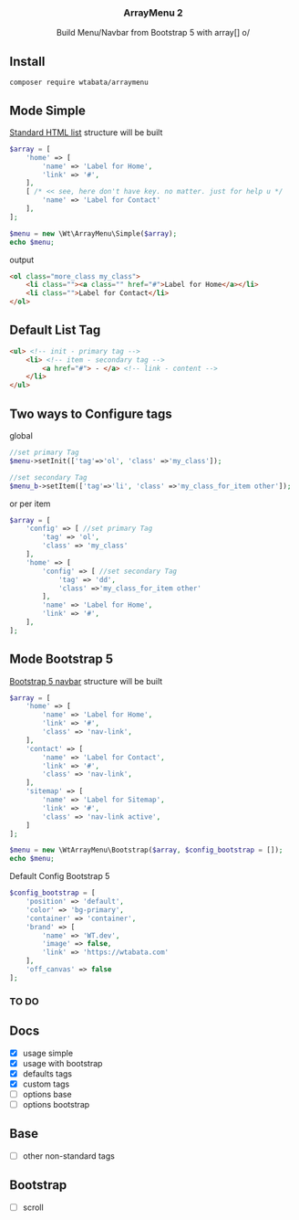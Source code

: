 <h3 align="center">
  ArrayMenu 2
</h3>

<p align="center">
  Build Menu/Navbar from Bootstrap 5 with array[] o/
</p>


Install
---------------------------
```
composer require wtabata/arraymenu
```

Mode Simple
---------------------------
[Standard HTML list](https://www.w3schools.com/html/html_lists.asp) structure will be built

```php
$array = [
    'home' => [
        'name' => 'Label for Home',
        'link' => '#',
    ],
    [ /* << see, here don't have key. no matter. just for help u */
        'name' => 'Label for Contact'
    ],
];

$menu = new \Wt\ArrayMenu\Simple($array);
echo $menu;
```
output
```html
<ol class="more_class my_class">
    <li class=""><a class="" href="#">Label for Home</a></li>
    <li class="">Label for Contact</li>
</ol>
```

Default List Tag
---------------------------
```html
<ul> <!-- init - primary tag -->
    <li> <!-- item - secondary tag -->
        <a href="#"> - </a> <!-- link - content -->
    </li>
</ul>
```

Two ways to Configure tags
---------------------------
global
```php
//set primary Tag 
$menu->setInit(['tag'=>'ol', 'class' =>'my_class']);

//set secondary Tag
$menu_b->setItem(['tag'=>'li', 'class' =>'my_class_for_item other']);
```
or per item
```php
$array = [
    'config' => [ //set primary Tag 
        'tag' => 'ol',
        'class' => 'my_class'
    ],
    'home' => [
        'config' => [ //set secondary Tag
            'tag' => 'dd',
            'class' =>'my_class_for_item other'
        ],
        'name' => 'Label for Home',
        'link' => '#',
    ],
];
```

Mode Bootstrap 5
---------------------------
[Bootstrap 5 navbar](https://getbootstrap.com/docs/5.3/components/navbar/) structure will be built

```php
$array = [
    'home' => [
        'name' => 'Label for Home',
        'link' => '#',
        'class' => 'nav-link',
    ],
    'contact' => [
        'name' => 'Label for Contact',
        'link' => '#',
        'class' => 'nav-link',
    ],
    'sitemap' => [
        'name' => 'Label for Sitemap',
        'link' => '#',
        'class' => 'nav-link active',
    ]
];

$menu = new \WtArrayMenu\Bootstrap($array, $config_bootstrap = []);
echo $menu;
```

Default Config Bootstrap 5
```php
$config_bootstrap = [
    'position' => 'default',
    'color' => 'bg-primary',
    'container' => 'container',
    'brand' => [
        'name' => 'WT.dev',
        'image' => false,
        'link' => 'https://wtabata.com'
    ],
    'off_canvas' => false
];
```

### TO DO

## Docs

- [x] usage simple
- [x] usage with bootstrap 
- [x] defaults tags 
- [x] custom tags
- [ ] options base
- [ ] options bootstrap

## Base
- [ ] other non-standard tags

## Bootstrap
- [ ] scroll
